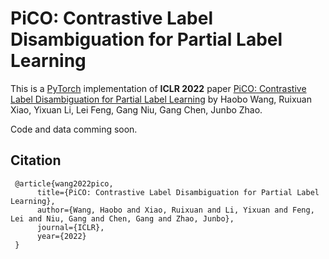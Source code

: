 # PiCO: Contrastive Label Disambiguation for Partial Label Learning

This is a [PyTorch](http://pytorch.org) implementation of **ICLR 2022** paper [PiCO: Contrastive Label Disambiguation for Partial Label Learning](......) by Haobo Wang, Ruixuan Xiao, Yixuan Li, Lei Feng, Gang Niu, Gang Chen, Junbo Zhao. 

Code and data comming soon.

## Citation
```
 @article{wang2022pico,
      title={PiCO: Contrastive Label Disambiguation for Partial Label Learning},
      author={Wang, Haobo and Xiao, Ruixuan and Li, Yixuan and Feng, Lei and Niu, Gang and Chen, Gang and Zhao, Junbo},
      journal={ICLR},
      year={2022}
 } 
```
